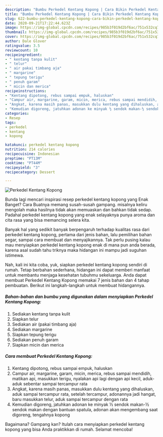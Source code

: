 ```yaml
---
description: "Bumbu Perkedel Kentang Kopong | Cara Bikin Perkedel Kentang Kopong Yang Sempurna"
title: "Bumbu Perkedel Kentang Kopong | Cara Bikin Perkedel Kentang Kopong Yang Sempurna"
slug: 622-bumbu-perkedel-kentang-kopong-cara-bikin-perkedel-kentang-kopong-yang-sempurna
date: 2020-09-21T17:22:44.623Z
image: https://img-global.cpcdn.com/recipes/985b3f019d2bf6ac/751x532cq70/perkedel-kentang-kopong-foto-resep-utama.jpg
thumbnail: https://img-global.cpcdn.com/recipes/985b3f019d2bf6ac/751x532cq70/perkedel-kentang-kopong-foto-resep-utama.jpg
cover: https://img-global.cpcdn.com/recipes/985b3f019d2bf6ac/751x532cq70/perkedel-kentang-kopong-foto-resep-utama.jpg
author: Dale Glover
ratingvalue: 3.5
reviewcount: 10
recipeingredient:
- " kentang tanpa kulit"
- " telur"
- " air pakai timbang aja"
- " margarine"
- " tepung terigu"
- " penuh garam"
- " micin dan merica"
recipeinstructions:
- "Kentang dipotong, rebus sampai empuk, haluskan"
- "Campur air, margarine, garam, micin, merica, rebus sampai mendidih, matikan api, masukkan terigu, nyalakan api lagi dengan api kecil, aduk-aduk sebentar sampai tercampur rata"
- "Angkat, karena masih panas, masukkan dulu kentang yang dihaluskan, aduk sampai tercampur rata, setelah tercampur, adonannya jadi hangat, baru masukkan telur, aduk sampai tercampur dengan rata"
- "Kemudian digoreng, jatuhkan adonan ke minyak ½ sendok makan-½ sendok makan dengan bantuan spatula, adonan akan mengembang saat digoreng, tengahnya kopong"
categories:
- Resep
tags:
- perkedel
- kentang
- kopong

katakunci: perkedel kentang kopong 
nutrition: 214 calories
recipecuisine: Indonesian
preptime: "PT13M"
cooktime: "PT44M"
recipeyield: "3"
recipecategory: Dessert

---
```



![Perkedel Kentang Kopong](https://img-global.cpcdn.com/recipes/985b3f019d2bf6ac/751x532cq70/perkedel-kentang-kopong-foto-resep-utama.jpg)

Bunda lagi mencari inspirasi resep perkedel kentang kopong yang Enak Banget? Cara Buatnya memang susah-susah gampang. misalnya keliru mengolah maka hasilnya tidak akan memuaskan dan bahkan tidak sedap. Padahal perkedel kentang kopong yang enak selayaknya punya aroma dan cita rasa yang bisa memancing selera kita.

Banyak hal yang sedikit banyak berpengaruh terhadap kualitas rasa dari perkedel kentang kopong, pertama dari jenis bahan, lalu pemilihan bahan segar, sampai cara membuat dan menyajikannya. Tak perlu pusing kalau mau menyiapkan perkedel kentang kopong enak di mana pun anda berada, karena asal sudah tahu triknya maka hidangan ini mampu jadi suguhan istimewa.




Nah, kali ini kita coba, yuk, siapkan perkedel kentang kopong sendiri di rumah. Tetap berbahan sederhana, hidangan ini dapat memberi manfaat untuk membantu menjaga kesehatan tubuhmu sekeluarga. Anda dapat membuat Perkedel Kentang Kopong memakai 7 jenis bahan dan 4 tahap pembuatan. Berikut ini langkah-langkah untuk membuat hidangannya.

<!--inarticleads1-->

##### Bahan-bahan dan bumbu yang digunakan dalam menyiapkan Perkedel Kentang Kopong:

1. Sediakan  kentang tanpa kulit
1. Siapkan  telur
1. Sediakan  air (pakai timbang aja)
1. Sediakan  margarine
1. Siapkan  tepung terigu
1. Sediakan  penuh garam
1. Siapkan  micin dan merica




<!--inarticleads2-->

##### Cara membuat Perkedel Kentang Kopong:

1. Kentang dipotong, rebus sampai empuk, haluskan
1. Campur air, margarine, garam, micin, merica, rebus sampai mendidih, matikan api, masukkan terigu, nyalakan api lagi dengan api kecil, aduk-aduk sebentar sampai tercampur rata
1. Angkat, karena masih panas, masukkan dulu kentang yang dihaluskan, aduk sampai tercampur rata, setelah tercampur, adonannya jadi hangat, baru masukkan telur, aduk sampai tercampur dengan rata
1. Kemudian digoreng, jatuhkan adonan ke minyak ½ sendok makan-½ sendok makan dengan bantuan spatula, adonan akan mengembang saat digoreng, tengahnya kopong




Bagaimana? Gampang kan? Itulah cara menyiapkan perkedel kentang kopong yang bisa Anda praktikkan di rumah. Selamat mencoba!

